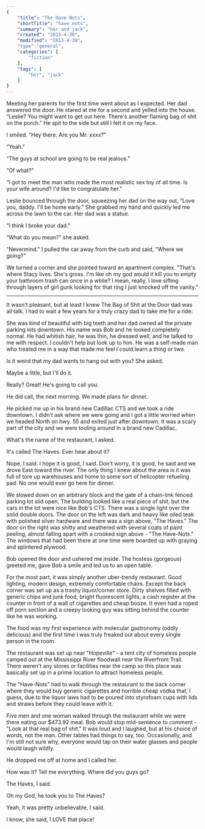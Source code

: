```yaml
---
{
    "title": "The Have Nots",
    "shortTitle": "have nots",
    "summary": "her and jack",
    "created": "2013-4-30",
    "modified": "2013-4-30",
    "type":"general",
    "categories": [
        "fiction"
    ],
    "tags": [
        "her", "jack"
    ]
}
---
```

Meeting her parents for the first time went about as I expected. Her dad answered the door. He stared at me for a second and yelled into the house. “Leslie? You might want to get out here. There's another flaming bag of shit on the porch." He spit to the side but still I felt it on my face.

I smiled. “Hey there. Are you Mr. xxxx?"

“Yeah."

“The guys at school are going to be real jealous."

“Of what?"

“I got to meet the man who made the most realistic sex toy of all time. Is your wife around? I'd like to congratulate her."

Leslie bounced through the door, squeezing her dad on the way out, “Love you, daddy. I'll be home early." She grabbed my hand and quickly led me across the lawn to the car. Her dad was a statue.

“I think I broke your dad."

“What do you mean?" she asked.

“Nevermind." I pulled the car away from the curb and said, "Where we going?"

We turned a corner and she pointed toward an apartment complex. "That's where Stacy lives. She's gross. I'm 
like oh my god would
 it 
kill you to empty your bathroom trash can once in a while? I mean, really, I love sifting through layers of girl gunk looking for that ring I just knocked off the vanity."


*****
It wasn't pleasant, but at least I knew The Bag of Shit at the Door dad was all talk. I had to wait a few years for a truly crazy dad to take me for a ride:

She was kind of beautiful with big teeth and her dad owned all the private parking lots downtown. His name was Bob and he looked completely normal. He had whitish hair, he was thin, he dressed well, and he talked to me with respect. I couldn't help but look up to him. He was a self-made man who treated me in a way that made me feel I could learn a thing or two.

Is it weird that my dad wants to hang out with you? She asked.

Maybe a little, but I'll do it.

Really? Great! He's going to call you.

He did call, the next morning. We made plans for dinner.

He picked me up in his brand new Cadillac CTS and we took a ride downtown. I didn't ask where we were going and I got a little worried when we headed North on hwy. 55 and exited just after downtown. It was a scary part of the city and we were tooling around in a brand new Cadillac.

What's the name of the restaurant, I asked.

It's called The Haves. Ever hear about it?

Nope, I said. I hope it is good, I said. Don't worry, it is good, he said and we drove East toward the river. The only thing I knew about the area is it was full of tore up warehouses and home to some sort of helicopter refueling pad. No one would ever go here for dinner.

We slowed down on an arbitrary block and the gate of a chain-link fenced parking lot slid open. The building looked like a real piece of shit, but the cars in the lot were nice like Bob's CTS. There was a single light over the solid double doors. The door on the left was dark and heavy like oiled teak with polished silver hardware and there was a sign above, "The Haves." The door on the right was shitty and weathered with several coats of paint peeling, almost falling apart with a crooked sign above - "The Have-Nots." The windows that had been there at one time were boarded up with graying and splintered plywood.

Bob opened the door and ushered me inside. The hostess (gorgeous) greeted me, gave Bob a smile and led us to an open table.

For the most part, it was simply another uber-trendy restaurant. Good lighting, modern design, extremely comfortable chairs. Except the back corner was set up as a trashy liquor/corner store. Dirty shelves filled with generic chips and junk food, bright fluorescent lights, a cash register at the counter in front of a wall of cigarettes and cheap booze. It even had a roped off porn section and a creepy looking guy was sitting behind the counter like he was working.

The food was my first experience with molecular gastronomy (oddly delicious) and the first time I was truly freaked out about every single person in the room.

The restaurant was set up near "Hopeville" - a tent city of homeless people camped out at the Mississippi River floodwall near the Riverfront Trail. There weren't any stores or facilities near the camp so this place was basically set up in a prime location to attract homeless people.

The "Have-Nots" had to walk through the restaurant to the back corner where they would buy generic cigarettes and horrible cheap vodka that, I guess, due to the liquor laws had to be poured into styrofoam cups with lids and straws before they could leave with it.

Five men and one woman walked through the restaurant while we were there eating our $473.92 meal. Bob would stop mid-sentence to comment - "Look at that real bag of shit." It was loud and I laughed, but at his choice of words, not the man. Other tables had things to say, too. Occasionally, and I'm still not sure why, everyone would tap on their water glasses and people would laugh wildly.

He dropped me off at home and I called her.

How was it? Tell me everything. Where did you guys go?

The Haves, I said.

Oh my God, he took you to The Haves?

Yeah, it was pretty unbelievable, I said.

I know, she said, I LOVE that place!